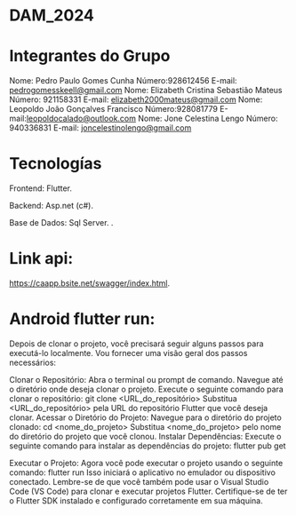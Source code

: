 # DAM_2024
# Integrantes do Grupo
   Nome: Pedro Paulo Gomes Cunha   Número:928612456 E-mail: pedrogomesskeell@gmail.com 
   Nome: Elizabeth Cristina Sebastião Mateus  Número: 921158331 E-mail: elizabeth2000mateus@gmail.com
   Nome: Leopoldo João Gonçalves Francisco Número:928081779 E-mail:leopoldocalado@outlook.com
   Nome: Jone Celestina Lengo  Número: 940336831  E-mail: joncelestinolengo@gmail.com

# Tecnologías
Frontend:
Flutter.

Backend:
Asp.net (c#).

Base de Dados:
Sql Server.
.
# Link api: 
 https://caapp.bsite.net/swagger/index.html.

# Android flutter run:
 Depois de clonar o projeto, você precisará seguir alguns passos para executá-lo localmente. Vou fornecer uma visão geral dos passos necessários:

Clonar o Repositório:
Abra o terminal ou prompt de comando.
Navegue até o diretório onde deseja clonar o projeto.
Execute o seguinte comando para clonar o repositório:
git clone <URL_do_repositório>
Substitua <URL_do_repositório> pela URL do repositório Flutter que você deseja clonar.
Acessar o Diretório do Projeto:
Navegue para o diretório do projeto clonado:
cd <nome_do_projeto>
Substitua <nome_do_projeto> pelo nome do diretório do projeto que você clonou.
Instalar Dependências:
Execute o seguinte comando para instalar as dependências do projeto:
flutter pub get

Executar o Projeto:
Agora você pode executar o projeto usando o seguinte comando:
flutter run
Isso iniciará o aplicativo no emulador ou dispositivo conectado.
Lembre-se de que você também pode usar o Visual Studio Code (VS Code) para clonar e executar projetos Flutter. Certifique-se de ter o Flutter SDK instalado e configurado corretamente em sua máquina. 
